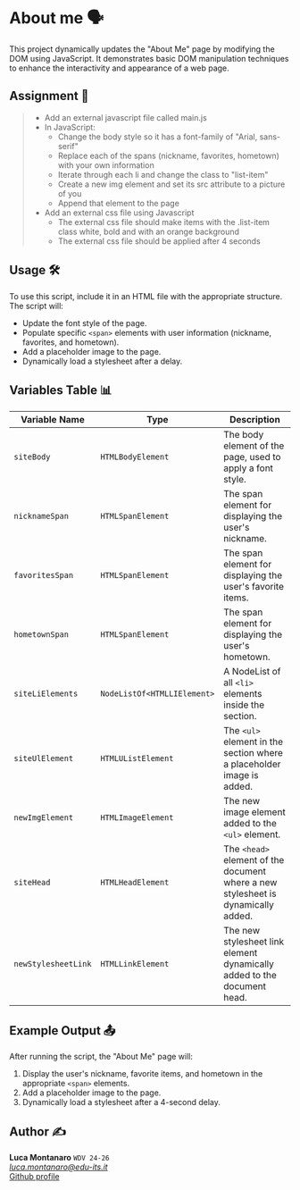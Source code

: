 # About me 🗣️

This project dynamically updates the "About Me" page by modifying the DOM using JavaScript. It demonstrates basic DOM manipulation techniques to enhance the interactivity and appearance of a web page.

## Assignment 📝

> - Add an external javascript file called main.js
> - In JavaScript:
>   - Change the body style so it has a font-family of "Arial, sans-serif"
>   - Replace each of the spans (nickname, favorites, hometown) with your own information
>   - Iterate through each li and change the class to "list-item"
>   - Create a new img element and set its src attribute to a picture of you
>   - Append that element to the page
> - Add an external css file using Javascript
>   - The external css file should make items with the .list-item class white, bold and with an
orange background
>   - The external css file should be applied after 4 seconds

## Usage 🛠️

To use this script, include it in an HTML file with the appropriate structure. The script will:
- Update the font style of the page.
- Populate specific `<span>` elements with user information (nickname, favorites, and hometown).
- Add a placeholder image to the page.
- Dynamically load a stylesheet after a delay.

## Variables Table 📊

| Variable Name         | Type                     | Description                                                                 |
|-----------------------|--------------------------|-----------------------------------------------------------------------------|
| `siteBody`            | `HTMLBodyElement`       | The body element of the page, used to apply a font style.                   |
| `nicknameSpan`        | `HTMLSpanElement`       | The span element for displaying the user's nickname.                        |
| `favoritesSpan`       | `HTMLSpanElement`       | The span element for displaying the user's favorite items.                  |
| `hometownSpan`        | `HTMLSpanElement`       | The span element for displaying the user's hometown.                        |
| `siteLiElements`      | `NodeListOf<HTMLLIElement>` | A NodeList of all `<li>` elements inside the section.                       |
| `siteUlElement`       | `HTMLUListElement`      | The `<ul>` element in the section where a placeholder image is added.       |
| `newImgElement`       | `HTMLImageElement`      | The new image element added to the `<ul>` element.                          |
| `siteHead`            | `HTMLHeadElement`       | The `<head>` element of the document where a new stylesheet is dynamically added. |
| `newStylesheetLink`   | `HTMLLinkElement`       | The new stylesheet link element dynamically added to the document head.     |

## Example Output 📤

After running the script, the "About Me" page will:
1. Display the user's nickname, favorite items, and hometown in the appropriate `<span>` elements.
2. Add a placeholder image to the page.
3. Dynamically load a stylesheet after a 4-second delay.

## Author ✍️

**Luca Montanaro** `WDV 24-26`  
*luca.montanaro@edu-its.it*  
[Github profile](https://github.com/LucaM0nt)